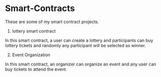 # Smart-Contracts
These are some of my smart contract projects.

1. lottery smart contract
   
In this smart contract, a user can create a lottery and participants can buy lottery tickets and randomly any participant will be selected as winner.

2. Event Organization
   
In this smart contract, an organizer can organize an event and any user can buy tickets to attend the event.
